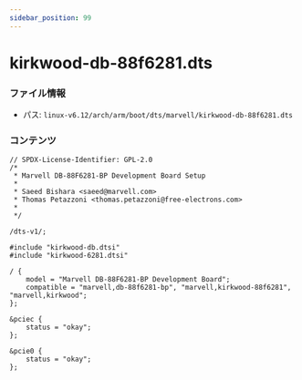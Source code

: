 ```yaml
---
sidebar_position: 99
---
```

# kirkwood-db-88f6281.dts

### ファイル情報

- パス: `linux-v6.12/arch/arm/boot/dts/marvell/kirkwood-db-88f6281.dts`

### コンテンツ

```dts
// SPDX-License-Identifier: GPL-2.0
/*
 * Marvell DB-88F6281-BP Development Board Setup
 *
 * Saeed Bishara <saeed@marvell.com>
 * Thomas Petazzoni <thomas.petazzoni@free-electrons.com>
 *
 */

/dts-v1/;

#include "kirkwood-db.dtsi"
#include "kirkwood-6281.dtsi"

/ {
	model = "Marvell DB-88F6281-BP Development Board";
	compatible = "marvell,db-88f6281-bp", "marvell,kirkwood-88f6281", "marvell,kirkwood";
};

&pciec {
	status = "okay";
};

&pcie0 {
	status = "okay";
};

```
